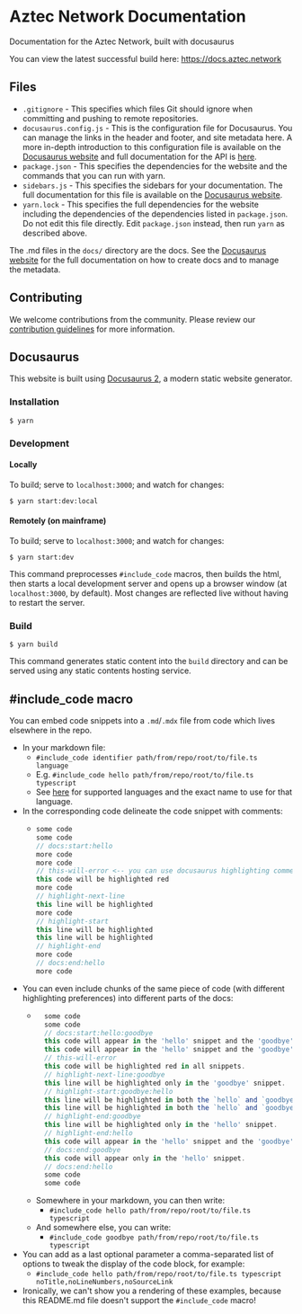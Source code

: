 
# Aztec Network Documentation

Documentation for the Aztec Network, built with docusaurus

You can view the latest successful build here: https://docs.aztec.network

## Files

- `.gitignore` - This specifies which files Git should ignore when committing and pushing to remote repositories.
- `docusaurus.config.js` - This is the configuration file for Docusaurus. You can manage the links in the header and footer, and site metadata here. A more in-depth introduction to this configuration file is available on the [Docusaurus website](https://docusaurus.io/docs/configuration) and full documentation for the API is [here](https://docusaurus.io/docs/docusaurus.config.js).
- `package.json` - This specifies the dependencies for the website and the commands that you can run with yarn.
- `sidebars.js` - This specifies the sidebars for your documentation. The full documentation for this file is available on the [Docusaurus website](https://docusaurus.io/docs/sidebar).
- `yarn.lock` - This specifies the full dependencies for the website including the dependencies of the dependencies listed in `package.json`. Do not edit this file directly. Edit `package.json` instead, then run `yarn` as described above.

The .md files in the `docs/` directory are the docs. See the [Docusaurus website](https://docusaurus.io/docs/docs-introduction) for the full documentation on how to create docs and to manage the metadata.

## Contributing

We welcome contributions from the community. Please review our [contribution guidelines](CONTRIBUTING.md) for more information.

## Docusaurus

This website is built using [Docusaurus 2](https://docusaurus.io/), a modern static website generator.

### Installation

```
$ yarn
```

### Development

#### Locally

To build; serve to `localhost:3000`; and watch for changes:

```
$ yarn start:dev:local
```

#### Remotely (on mainframe)

To build; serve to `localhost:3000`; and watch for changes:

```
$ yarn start:dev
```

This command preprocesses `#include_code` macros, then builds the html, then starts a local development server and opens up a browser window (at `localhost:3000`, by default).
Most changes are reflected live without having to restart the server.

### Build

```
$ yarn build
```

This command generates static content into the `build` directory and can be served using any static contents hosting service.


## #include_code macro

You can embed code snippets into a `.md`/`.mdx` file from code which lives elsewhere in the repo.
- In your markdown file:
    - `#include_code identifier path/from/repo/root/to/file.ts language`
    - E.g. `#include_code hello path/from/repo/root/to/file.ts typescript`
    - See [here](docusaurus.config.js) for supported languages and the exact name to use for that language.
- In the corresponding code delineate the code snippet with comments:
    - ```typescript
      some code
      some code
      // docs:start:hello
      more code
      more code
      // this-will-error <-- you can use docusaurus highlighting comments.
      this code will be highlighted red
      more code
      // highlight-next-line
      this line will be highlighted
      more code
      // highlight-start
      this line will be highlighted
      this line will be highlighted
      // highlight-end
      more code
      // docs:end:hello
      more code
      ```
- You can even include chunks of the same piece of code (with different highlighting preferences) into different parts of the docs:
  - ```typescript
      some code
      some code
      // docs:start:hello:goodbye
      this code will appear in the 'hello' snippet and the 'goodbye' snippet.
      this code will appear in the 'hello' snippet and the 'goodbye' snippet.
      // this-will-error
      this code will be highlighted red in all snippets.
      // highlight-next-line:goodbye
      this line will be highlighted only in the 'goodbye' snippet.
      // highlight-start:goodbye:hello
      this line will be highlighted in both the `hello` and `goodbye` snippets
      this line will be highlighted in both the `hello` and `goodbye` snippets
      // highlight-end:goodbye
      this line will be highlighted only in the 'hello' snippet.
      // highlight-end:hello
      this code will appear in the 'hello' snippet and the 'goodbye' snippet.
      // docs:end:goodbye
      this code will appear only in the 'hello' snippet.
      // docs:end:hello
      some code
      some code
      ```
  - Somewhere in your markdown, you can then write:
    - `#include_code hello path/from/repo/root/to/file.ts typescript`
  - And somewhere else, you can write:
    - `#include_code goodbye path/from/repo/root/to/file.ts typescript`
- You can add as a last optional parameter a comma-separated list of options to tweak the display of the code block, for example:
  - `#include_code hello path/from/repo/root/to/file.ts typescript noTitle,noLineNumbers,noSourceLink`
- Ironically, we can't show you a rendering of these examples, because this README.md file doesn't support the `#include_code` macro!
